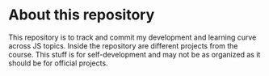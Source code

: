 # About this repository

This repository is to track and commit my development and learning curve across JS topics. Inside the repository are different projects from the course. This stuff is for self-development and may not be as organized as it should be for official projects.
